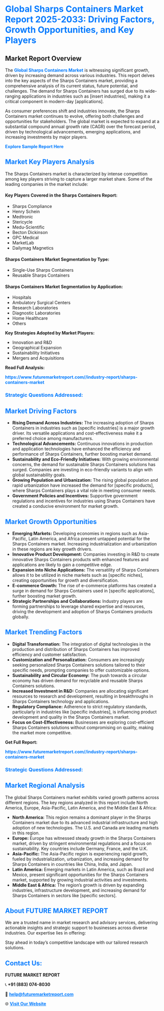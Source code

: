 <h1 style="color: #007BFF;">Global Sharps Containers Market Report 2025-2033: Driving Factors, Growth Opportunities, and Key Players</h1>

<section id="overview">
<h2>Market Report Overview</h2>
<p>The <a href="https://www.futuremarketreport.com//industry-report/sharps-containers-market" style="color: #007BFF; text-decoration: none;"><strong>Global Sharps Containers Market</strong></a> is witnessing significant growth, driven by increasing demand across various industries. This report delves into the key aspects of the Sharps Containers market, providing a comprehensive analysis of its current status, future potential, and challenges. The demand for Sharps Containers has surged due to its wide-ranging applications in industries such as [insert industries], making it a critical component in modern-day [applications].</p>
<p>As consumer preferences shift and industries innovate, the Sharps Containers market continues to evolve, offering both challenges and opportunities for stakeholders. The global market is expected to expand at a substantial compound annual growth rate (CAGR) over the forecast period, driven by technological advancements, emerging applications, and increasing investments by major players.</p>
</section>

<section id="overview">
<p><a href="https://www.futuremarketreport.com//request-sample/reportId=77301" style="color: #007BFF; text-decoration: none;"><strong>Explore Sample Report Here</strong></a></p>
</section>

<section id="key-players">
<h2 style="color: #007BFF;">Market Key Players Analysis</h2>
<p>The Sharps Containers market is characterized by intense competition among key players striving to capture a larger market share. Some of the leading companies in the market include:</p>
<h4>Key Players Covered in the Sharps Containers Report:</h4>
<ul><li>Sharps Compliance</li><li>Henry Schein</li><li>Medtronic</li><li>Stericycle</li><li>Medu-Scientific</li><li>Becton Dickinson</li><li>GPC Medical</li><li>MarketLab</li><li>Dailymag Magnetics</li></ul>
<h4>Sharps Containers Market Segmentation by Type:</h4>
<ul><li>Single-Use Sharps Containers</li><li>Reusable Sharps Containers</li></ul>

<h4>Sharps Containers Market Segmentation by Application:</h4>
<ul><li>Hospitals</li><li>Ambulatory Surgical Centers</li><li>Research Laboratories</li><li>Diagnostic Laboratories</li><li>Home Healthcare</li><li>Others</li></ul>
<p><strong>Key Strategies Adopted by Market Players:</strong></p>
<ul>
<li>Innovation and R&D</li>
<li>Geographical Expansion</li>
<li>Sustainability Initiatives</li>
<li>Mergers and Acquisitions</li>
</ul>
</section>

<section>
<p><strong>Read Full Analysis: </strong></p><a href="https://www.futuremarketreport.com//industry-report/sharps-containers-market" style="color: #007BFF; text-decoration: none;"><strong>https://www.futuremarketreport.com//industry-report/sharps-containers-market</strong></a>
<h3 style="color: #007BFF;">Strategic Questions Addressed:</h3>
</section>

<section id="driving-factors">
<h2 style="color: #007BFF;">Market Driving Factors</h2>
<ul>
<li><strong>Rising Demand Across Industries:</strong> The increasing adoption of Sharps Containers in industries such as [specific industries] is a major growth driver. Its versatile applications and cost-effectiveness make it a preferred choice among manufacturers.</li>
<li><strong>Technological Advancements:</strong> Continuous innovations in production and application technologies have enhanced the efficiency and performance of Sharps Containers, further boosting market demand.</li>
<li><strong>Sustainability and Eco-Friendly Initiatives:</strong> With growing environmental concerns, the demand for sustainable Sharps Containers solutions has surged. Companies are investing in eco-friendly variants to align with global sustainability goals.</li>
<li><strong>Growing Population and Urbanization:</strong> The rising global population and rapid urbanization have increased the demand for [specific products], where Sharps Containers plays a vital role in meeting consumer needs.</li>
<li><strong>Government Policies and Incentives:</strong> Supportive government regulations and incentives for industries using Sharps Containers have created a conducive environment for market growth.</li>
</ul>
</section>

<section id="growth-opportunities">
<h2 style="color: #007BFF;">Market Growth Opportunities</h2>
<ul>
<li><strong>Emerging Markets:</strong> Developing economies in regions such as Asia-Pacific, Latin America, and Africa present untapped potential for the Sharps Containers market. Increasing industrialization and urbanization in these regions are key growth drivers.</li>
<li><strong>Innovative Product Development:</strong> Companies investing in R&D to create innovative Sharps Containers products with enhanced features and applications are likely to gain a competitive edge.</li>
<li><strong>Expansion into Niche Applications:</strong> The versatility of Sharps Containers allows it to be utilized in niche markets such as [specific niches], creating opportunities for growth and diversification.</li>
<li><strong>E-commerce Growth:</strong> The rise of e-commerce platforms has created a surge in demand for Sharps Containers used in [specific applications], further boosting market growth.</li>
<li><strong>Strategic Partnerships and Collaborations:</strong> Industry players are forming partnerships to leverage shared expertise and resources, driving the development and adoption of Sharps Containers products globally.</li>
</ul>
</section>

<section id="trending-factors">
<h2 style="color: #007BFF;">Market Trending Factors</h2>
<ul>
<li><strong>Digital Transformation:</strong> The integration of digital technologies in the production and distribution of Sharps Containers has improved efficiency and customer satisfaction.</li>
<li><strong>Customization and Personalization:</strong> Consumers are increasingly seeking personalized Sharps Containers solutions tailored to their specific needs, prompting companies to offer customizable options.</li>
<li><strong>Sustainability and Circular Economy:</strong> The push towards a circular economy has driven demand for recyclable and reusable Sharps Containers solutions.</li>
<li><strong>Increased Investment in R&D:</strong> Companies are allocating significant resources to research and development, resulting in breakthroughs in Sharps Containers technology and applications.</li>
<li><strong>Regulatory Compliance:</strong> Adherence to strict regulatory standards, particularly in industries like [specific industries], is influencing product development and quality in the Sharps Containers market.</li>
<li><strong>Focus on Cost-Effectiveness:</strong> Businesses are exploring cost-efficient Sharps Containers solutions without compromising on quality, making the market more competitive.</li>
</ul>
</section>

<section>
<p><strong>Get Full Report: </strong></p><a href="https://www.futuremarketreport.com//industry-report/sharps-containers-market" style="color: #007BFF; text-decoration: none;"><strong>https://www.futuremarketreport.com//industry-report/sharps-containers-market</strong></a>
<h3 style="color: #007BFF;">Strategic Questions Addressed:</h3>
</section>


<section id="regional-analysis">
<h2 style="color: #007BFF;">Market Regional Analysis</h2>
<p>The global Sharps Containers market exhibits varied growth patterns across different regions. The key regions analyzed in this report include North America, Europe, Asia-Pacific, Latin America, and the Middle East & Africa:</p>
<ul>
<li><strong>North America:</strong> This region remains a dominant player in the Sharps Containers market due to its advanced industrial infrastructure and high adoption of new technologies. The U.S. and Canada are leading markets in this region.</li>
<li><strong>Europe:</strong> Europe has witnessed steady growth in the Sharps Containers market, driven by stringent environmental regulations and a focus on sustainability. Key countries include Germany, France, and the U.K.</li>
<li><strong>Asia-Pacific:</strong> The Asia-Pacific region is experiencing rapid growth, fueled by industrialization, urbanization, and increasing demand for Sharps Containers in countries like China, India, and Japan.</li>
<li><strong>Latin America:</strong> Emerging markets in Latin America, such as Brazil and Mexico, present significant opportunities for the Sharps Containers market, supported by growing industrial activities and investments.</li>
<li><strong>Middle East & Africa:</strong> The region’s growth is driven by expanding industries, infrastructure development, and increasing demand for Sharps Containers in sectors like [specific sectors].</li>
</ul>
</section>

<footer>
<h2 style="color: #007BFF;">About FUTURE MARKET REPORT</h2>
<p>We are a trusted name in market research and advisory services, delivering actionable insights and strategic support to businesses across diverse industries. Our expertise lies in offering:</p>

<p>Stay ahead in today’s competitive landscape with our tailored research solutions.</p>

<h2 style="color: #007BFF;">Contact Us:</h2>
<p><strong>FUTURE MARKET REPORT</strong></p>
<p>📞 <strong>+91 (883) 074-8030</strong></p>
<p>📧 <strong><a href="mailto:help@futuremarketreport.com" style="color: #007BFF;">help@futuremarketreport.com</a></strong></p>
<p>🌐 <strong><a href="https://www.futuremarketreport.com/" style="color: #007BFF;">Visit Our Website</a></strong></p>
</footer>